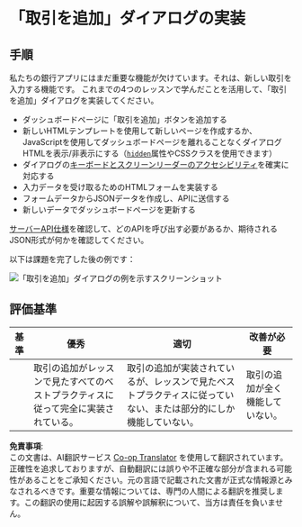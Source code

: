 <!--
CO_OP_TRANSLATOR_METADATA:
{
  "original_hash": "f23a868536c07da991b1d4e773161e25",
  "translation_date": "2025-08-24T00:15:27+00:00",
  "source_file": "7-bank-project/4-state-management/assignment.md",
  "language_code": "ja"
}
-->
# 「取引を追加」ダイアログの実装

## 手順

私たちの銀行アプリにはまだ重要な機能が欠けています。それは、新しい取引を入力する機能です。
これまでの4つのレッスンで学んだことを活用して、「取引を追加」ダイアログを実装してください。

- ダッシュボードページに「取引を追加」ボタンを追加する
- 新しいHTMLテンプレートを使用して新しいページを作成するか、JavaScriptを使用してダッシュボードページを離れることなくダイアログHTMLを表示/非表示にする（[`hidden`](https://developer.mozilla.org/docs/Web/HTML/Global_attributes/hidden)属性やCSSクラスを使用できます）
- ダイアログの[キーボードとスクリーンリーダーのアクセシビリティ](https://developer.paciellogroup.com/blog/2018/06/the-current-state-of-modal-dialog-accessibility/)を確実に対応する
- 入力データを受け取るためのHTMLフォームを実装する
- フォームデータからJSONデータを作成し、APIに送信する
- 新しいデータでダッシュボードページを更新する

[サーバーAPI仕様](../api/README.md)を確認して、どのAPIを呼び出す必要があるか、期待されるJSON形式が何かを確認してください。

以下は課題を完了した後の例です：

![「取引を追加」ダイアログの例を示すスクリーンショット](../../../../7-bank-project/4-state-management/images/dialog.png)

## 評価基準

| 基準     | 優秀                                                                                              | 適切                                                                                                                   | 改善が必要                                   |
| -------- | ------------------------------------------------------------------------------------------------ | ----------------------------------------------------------------------------------------------------------------------- | --------------------------------------------|
|          | 取引の追加がレッスンで見たすべてのベストプラクティスに従って完全に実装されている。                 | 取引の追加が実装されているが、レッスンで見たベストプラクティスに従っていない、または部分的にしか機能していない。         | 取引の追加が全く機能していない。             |

**免責事項**:  
この文書は、AI翻訳サービス [Co-op Translator](https://github.com/Azure/co-op-translator) を使用して翻訳されています。正確性を追求しておりますが、自動翻訳には誤りや不正確な部分が含まれる可能性があることをご承知ください。元の言語で記載された文書が正式な情報源とみなされるべきです。重要な情報については、専門の人間による翻訳を推奨します。この翻訳の使用に起因する誤解や誤解釈について、当方は責任を負いません。
